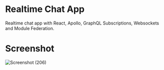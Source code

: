 # Realtime Chat App

Realtime chat app with React, Apollo, GraphQL Subscriptions, Websockets and Module Federation.

# Screenshot

![Screenshot (206)](https://user-images.githubusercontent.com/44740658/91304182-b4bc4680-e7c6-11ea-8b39-b6c704314d21.png)
